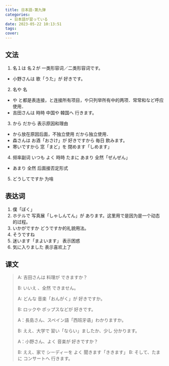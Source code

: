 ```yaml
---
title: 日本語-第九弹
categories:
  - 日本語が習っている
date: 2023-05-22 10:13:51
tags:
cover:
---
```


## 文法

1. 名１は 名２が 一类形容词／二类形容词です。

- 小野さんは 歌「うた」が 好きです。

2. 名や 名

- や と都是表连接，と连接所有项目，や只列举所有中的两项．常常和など呼应使用．
- 吉田さんは 時時 中国や 韓国へ 行きます。

3. から だから 表示原因和理由

- から放在原因后面，不独立使用 だから独立使用．
- 森さんは お酒「おさけ」が 好きですから 毎日 飲みます。
- 寒いですから 窓「まど」を 閉めます「しめます」

4. 频率副词 いつも よく 時時 たまに あまり 全然「ぜんぜん」

- あまり 全然 后面接否定形式

5. どうしてですか 为啥

## 表达词

1. 僕「ぼく」
2. ホテルで 写真展「しゃしんてん」が あります。这里用で是因为是一个动态的过程。
3. いかがですか どうですか的礼貌用法。
4. そうですね
5. 迷います「まよいます」 表示困惑
6. 気に入りました 表示喜欢上了

## 课文

> A: 吉田さんは 料理が できますか？
>
> B: いいえ 、全然 できません。
>
> A: どんな 音楽「おんがく」が 好きですか。
>
> B: ロックや ポップスなどが 好きです。
>
> A：長島さん、スペイン語「西班牙语」わかりますか。
>
> B: ええ、大学で 習い「ならい」ましたか、少し 分かります。
>
> A：小野さん、よく 音楽が 好きですか？
>
> B: ええ、家で シーディーを よく 聞きます「ききます」
> B: そして、たまに コンサートへ 行きます。
